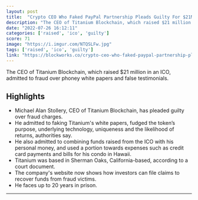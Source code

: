 ```yaml
---
layout: post
title:  "Crypto CEO Who Faked PayPal Partnership Pleads Guilty For $21M Fraud"
description: "The CEO of Titanium Blockchain, which raised $21 million in an ICO, admitted to fraud over phoney white papers and false testimonials."
date: "2022-07-26 16:12:11"
categories: ['raised', 'ico', 'guilty']
score: 71
image: "https://i.imgur.com/NTQSLFw.jpg"
tags: ['raised', 'ico', 'guilty']
link: "https://blockworks.co/crypto-ceo-who-faked-paypal-partnership-pleads-guilty-for-21m-fraud/"
---
```


The CEO of Titanium Blockchain, which raised $21 million in an ICO, admitted to fraud over phoney white papers and false testimonials.

## Highlights

- Michael Alan Stollery, CEO of Titanium Blockchain, has pleaded guilty over fraud charges.
- He admitted to faking Titanium's white papers, fudged the token’s purpose, underlying technology, uniqueness and the likelihood of returns, authorities say.
- He also admitted to combining funds raised from the ICO with his personal money, and used a portion towards expenses such as credit card payments and bills for his condo in Hawaii.
- Titanium was based in Sherman Oaks, California-based, according to a court document.
- The company's website now shows how investors can file claims to recover funds from fraud victims.
- He faces up to 20 years in prison.

---
